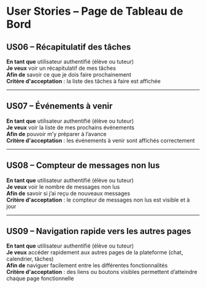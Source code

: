 # User Stories – Page de Tableau de Bord

## US06 – Récapitulatif des tâches
**En tant que** utilisateur authentifié (élève ou tuteur)  
**Je veux** voir un récapitulatif de mes tâches  
**Afin de** savoir ce que je dois faire prochainement  
**Critère d'acceptation** : la liste des tâches à faire est affichée

---

## US07 – Événements à venir
**En tant que** utilisateur authentifié (élève ou tuteur)  
**Je veux** voir la liste de mes prochains événements  
**Afin de** pouvoir m’y préparer à l’avance  
**Critère d'acceptation** : les événements à venir sont affichés correctement

---

## US08 – Compteur de messages non lus
**En tant que** utilisateur authentifié (élève ou tuteur)  
**Je veux** voir le nombre de messages non lus  
**Afin de** savoir si j’ai reçu de nouveaux messages  
**Critère d'acceptation** : le compteur de messages non lus est visible et à jour

---

## US09 – Navigation rapide vers les autres pages
**En tant que** utilisateur authentifié (élève ou tuteur)  
**Je veux** accéder rapidement aux autres pages de la plateforme (chat, calendrier, tâches)  
**Afin de** naviguer facilement entre les différentes fonctionnalités  
**Critère d'acceptation** : des liens ou boutons visibles permettent d’atteindre chaque page fonctionnelle  